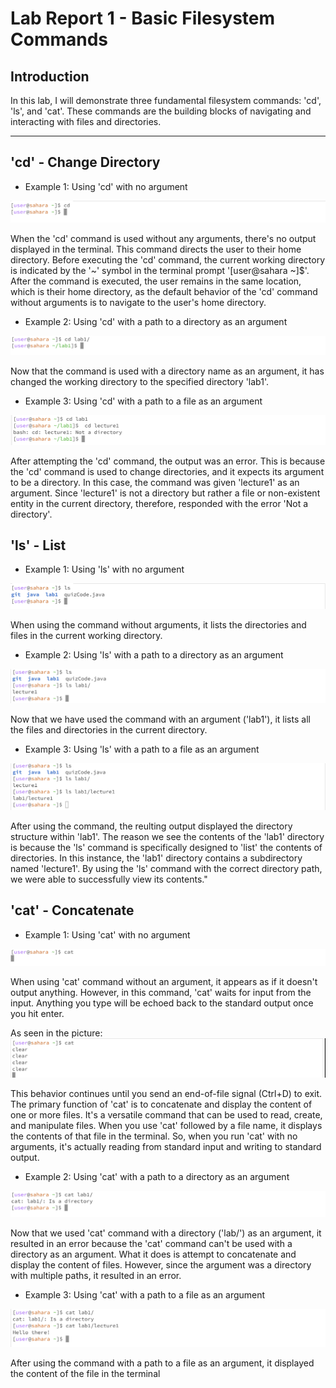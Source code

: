 # Lab Report 1 - Basic Filesystem Commands
## Introduction 

In this lab, I will demonstrate three fundamental filesystem commands: 'cd', 'ls', and 'cat'. These commands are the building blocks of navigating and interacting with files and directories. 

---

## 'cd' - Change Directory 

- Example 1: Using 'cd' with no argument
  
![image](cd1-.png) 

When the 'cd' command is used without any arguments, there's no output displayed in the terminal. This command directs the user to their home directory. Before executing the 'cd' command, the current working directory is indicated by the '~' symbol in the terminal prompt '[user@sahara ~]$'. After the command is executed, the user remains in the same location, which is their home directory, as the default behavior of the 'cd' command without arguments is to navigate to the user's home directory.

- Example 2: Using 'cd' with a path to a directory as an argument

![image](cd2R.png) 

Now that the command is used with a directory name as an argument, it has changed the working directory to the specified directory 'lab1'.

- Example 3: Using 'cd' with a path to a file as an argument

![image](cd2.png) 

After attempting the 'cd' command, the output was an error. This is because the 'cd' command is used to change directories, and it expects its argument to be a directory. In this case, the command was given 'lecture1' as an argument. Since 'lecture1' is not a directory but rather a file or non-existent entity in the current directory, therefore,  responded with the error 'Not a directory'.

## 'ls' - List 

- Example 1: Using 'ls' with no argument

![image](ls1R.png)

When using the command without arguments, it lists the directories and files in the current working directory.

- Example 2: Using 'ls' with a path to a directory as an argument

![image](ls2R.png)

Now that we have used the command with an argument ('lab1'), it lists all the files and directories in the current directory.

- Example 3: Using 'ls' with a path to a file as an argument

![image](ls3R.png)

After using the command, the reulting output displayed the directory structure within 'lab1'. The reason we see the contents of the 'lab1' directory is because the 'ls' command is specifically designed to 'list' the contents of directories. In this instance, the 'lab1' directory contains a subdirectory named 'lecture1'. By using the 'ls' command with the correct directory path, we were able to successfully view its contents."

## 'cat' - Concatenate

- Example 1: Using 'cat' with no argument

![image](cat1.png)

When using 'cat' command without an argument, it appears as if it doesn't output anything. However, in this command, 'cat' waits for input from the input. Anything you type will be echoed back to the standard output once you hit enter.

As seen in the picture:
![image](cat1R.png)

This behavior continues until you send an end-of-file signal (Ctrl+D) to exit. The primary function of 'cat' is to concatenate and display the content of one or more files. It's a versatile command that can be used to read, create, and manipulate files. When you use 'cat' followed by a file name, it displays the contents of that file in the terminal. So, when you run 'cat' with no arguments, it's actually reading from standard input and writing to standard output.

- Example 2: Using 'cat' with a path to a directory as an argument

![image](cat2R.png)

Now that we used 'cat' command with a directory ('lab/') as an argument, it resulted in an error because the 'cat' command can't be used with a directory as an argument. What it does is attempt to concatenate and display the content of files. However, since the argument was a directory with multiple paths, it resulted in an error. 

- Example 3: Using 'cat' with a path to a file as an argument

![image](cat3R.png)

After using the command with a path to a file as an argument, it displayed the content of the file in the terminal 
